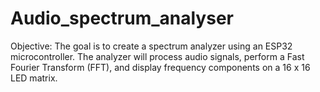 # Audio_spectrum_analyser
Objective: The goal is to create a spectrum analyzer using an ESP32 microcontroller. The analyzer will process audio signals, perform a Fast Fourier Transform (FFT), and display frequency components on a 16 x 16 LED matrix.
